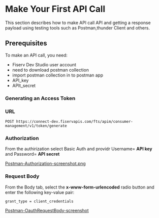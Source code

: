 # Make Your First API Call

This section describes how to make API call  API and getting a response payload using  testing tools such as Postman,thunder Client and others.
## Prerequisites
To make an API call, you need:
- Fiserv Dev Studio user account  
- need to download postman collection
- import postman collection in to postman app
- API_key
- APIt_secret

  
### Generating an Access Token
### URL

``POST https://connect-dev.fiservapis.com/fts/apim/consumer-management/v1/token/generate ``

### Authorization
From the authirization select Basic Auth and providr Username= **API key** and Password= **API secret**

[Postman-Authorization-screenshot.png](https://raw.githubusercontent.com/Fiserv/apim/develop/assets/images/Postman-Authorization-screenshot.png
)


### Request Body

From the Body tab, select the **x-www-form-urlencoded** radio button and enter the following key-value pair:

``grant_type = client_credentials``



[Postman-OauthRequestBody-screenshot](https://raw.githubusercontent.com/Fiserv/apim/develop/assets/images/Postman-OauthRequestBody-screenshot.png)
